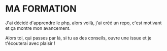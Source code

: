 # MA FORMATION

J'ai décidé d'apprendre le php, alors voilà, j'ai créé un repo, c'est motivant et ça montre mon avancement. 

Alors toi, qui passes par là, si tu as des conseils, ouvre une issue et je t'écouterai avec plaisir !

